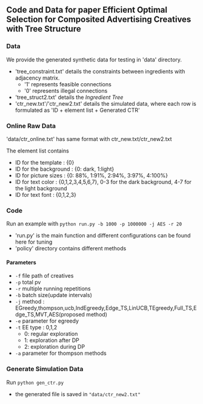 ## Code and Data for paper Efficient Optimal Selection for Composited Advertising Creatives with Tree Structure
### Data
We provide the generated synthetic data for testing in 'data' directory.

+ 'tree_constraint.txt' details the constraints between ingredients with adjacency matrix. 
    + '1' represents feasible connections
    + '0' represents illegal connections
+ 'tree_struct2.txt' details the *Ingredient Tree*
+ 'ctr_new.txt'/'ctr_new2.txt' details the simulated data, where each row is formulated as 'ID + element list + Generated CTR'

### Online Raw Data
'data/ctr_online.txt' has same format with ctr_new.txt/ctr_new2.txt

The element list contains
+ ID for the template   : {0}
+ ID for the background : {0: dark, 1:light}
+ ID for picture sizes  : {0: 88%, 1:91%, 2:94%, 3:97%, 4:100%}
+ ID for text color     : {0,1,2,3,4,5,6,7}, 0-3 for the dark background, 4-7 for the light background
+ ID for text font      : {0,1,2,3}



### Code
Run an example with   `python run.py -b 1000 -p 1000000 -j AES -r 20`
+ 'run.py' is the main function and different configurations can be found here for tuning
+ 'policy' directory contains different methods

#### Parameters
+ `-f` file path of creatives
+ `-p` total pv
+ `-r` multiple running repetitions
+ `-b` batch size(update intervals)
+ `-j` method : EGreedy,thompson,ucb,IndEgreedy,Edge_TS,LinUCB,TEgreedy,Full_TS,Edge_TS,MVT,AES(proposed method)
+ `-e` parameter for egreedy
+ `-t` EE type : 0,1,2
    + 0: regular exploration
    + 1: exploration after DP
    + 2: exploration during DP
+ `-a` parameter for thompson methods


### Generate Simulation Data
Run `python gen_ctr.py`
+ the generated file is saved in `"data/ctr_new2.txt"`

